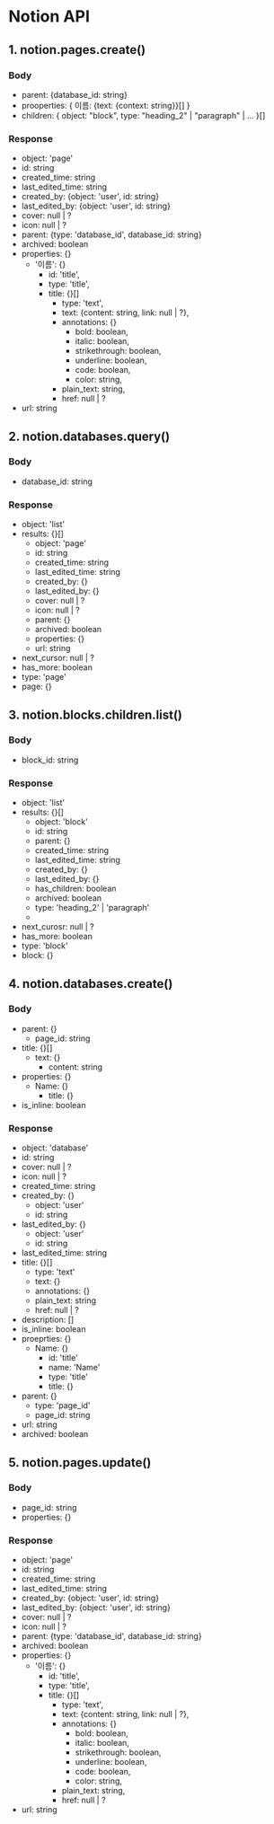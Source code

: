 # Notion API

## 1. notion.pages.create()

### Body

- parent: {database_id: string}
- prooperties: {
  이름: {text: {context: string}}[]
  }
- children: {
  object: "block",
  type: "heading_2" | "paragraph" | ...
  }[]

### Response

- object: 'page'
- id: string
- created_time: string
- last_edited_time: string
- created_by: {object: 'user', id: string}
- last_edited_by: {object: 'user', id: string}
- cover: null | ?
- icon: null | ?
- parent: {type: 'database_id', database_id: string}
- archived: boolean
- properties: {}
  - '이름': {}
    - id: 'title',
    - type: 'title',
    - title: {}[]
      - type: 'text',
      - text: {content: string, link: null | ?},
      - annotations: {}
        - bold: boolean,
        - italic: boolean,
        - strikethrough: boolean,
        - underline: boolean,
        - code: boolean,
        - color: string,
      - plain_text: string,
      - href: null | ?
- url: string

## 2. notion.databases.query()

### Body

- database_id: string

### Response

- object: 'list'
- results: {}[]
  - object: 'page'
  - id: string
  - created_time: string
  - last_edited_time: string
  - created_by: {}
  - last_edited_by: {}
  - cover: null | ?
  - icon: null | ?
  - parent: {}
  - archived: boolean
  - properties: {}
  - url: string
- next_cursor: null | ?
- has_more: boolean
- type: 'page'
- page: {}

## 3. notion.blocks.children.list()

### Body

- block_id: string

### Response

- object: 'list'
- results: {}[]
  - object: 'block'
  - id: string
  - parent: {}
  - created_time: string
  - last_edited_time: string
  - created_by: {}
  - last_edited_by: {}
  - has_children: boolean
  - archived: boolean
  - type: 'heading_2' | 'paragraph'
  - [type]: {}
- next_curosr: null | ?
- has_more: boolean
- type: 'block'
- block: {}

## 4. notion.databases.create()

### Body

- parent: {}
  - page_id: string
- title: {}[]
  - text: {}
    - content: string
- properties: {}
  - Name: {}
    - title: {}
- is_inline: boolean

### Response

- object: 'database'
- id: string
- cover: null | ?
- icon: null | ?
- created_time: string
- created_by: {}
  - object: 'user'
  - id: string
- last_edited_by: {}
  - object: 'user'
  - id: string
- last_edited_time: string
- title: {}[]
  - type: 'text'
  - text: {}
  - annotations: {}
  - plain_text: string
  - href: null | ?
- description: []
- is_inline: boolean
- proeprties: {}
  - Name: {}
    - id: 'title'
    - name: 'Name'
    - type: 'title'
    - title: {}
- parent: {}
  - type: 'page_id'
  - page_id: string
- url: string
- archived: boolean

## 5. notion.pages.update()

### Body

- page_id: string
- properties: {}

### Response

- object: 'page'
- id: string
- created_time: string
- last_edited_time: string
- created_by: {object: 'user', id: string}
- last_edited_by: {object: 'user', id: string}
- cover: null | ?
- icon: null | ?
- parent: {type: 'database_id', database_id: string}
- archived: boolean
- properties: {}
  - '이름': {}
    - id: 'title',
    - type: 'title',
    - title: {}[]
      - type: 'text',
      - text: {content: string, link: null | ?},
      - annotations: {}
        - bold: boolean,
        - italic: boolean,
        - strikethrough: boolean,
        - underline: boolean,
        - code: boolean,
        - color: string,
      - plain_text: string,
      - href: null | ?
- url: string
